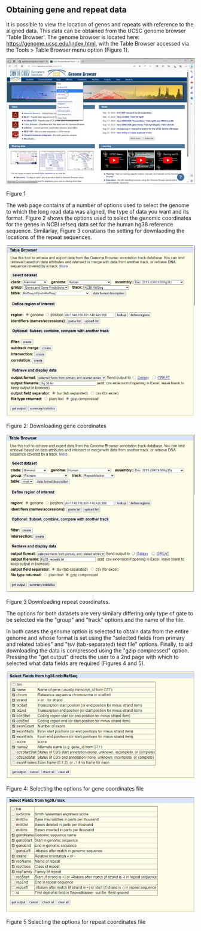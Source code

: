 ## Obtaining gene and repeat data
It is possible to view the location of genes and repeats with reference to the aligned data. This data can be obtained from the UCSC genome browser 'Table Browser'. The genome browser is located here: https://genome.ucsc.edu/index.html, with the Table Browser accessed via the Tools > Table Browser menu option (Figure 1). 

![Figure 1](fig1_genomeBrowser.jpg)

Figure 1

The web page contains of a number of options used to select the genome to which the long read data was aligned, the type of data you want and its format. Figure 2 shows the options used to select the genomic coordinates for the genes in NCBI refseq data set for the human hg38 reference sequence. Similarlay, Figure 3 conatians the setting for downlaoding the locations of the repeat sequences.

![Figure 2](fig2_genes.png)

Figure 2: Downloading gene coordinates

![Figure 3](fig2_repeats.png)

Figure 3 Downloading repeat coordinates.

The options for both datasets are very similary differing only type of gate to be selected via the "group" and "track" options and the name of the file.

In both cases the genome option is selected to obtain data from the entire genome and whose format is set using the "selected fields from primary and related tables" and "tsv (tab-separated) text file" options. Finally, to aid downloading the data is compressed using the "gzip compressed" option. Pressing the "get output" directs the user to a 2nd page with which to selected what data fields are required (Figures 4 and 5).

![Figure 4](fig3_genes.png)

Figure 4: Selecting the options for gene coordinates file

![Figure 5](fig3_repeats.png)

Figure 5 Selecting the options for repeat coordinates file